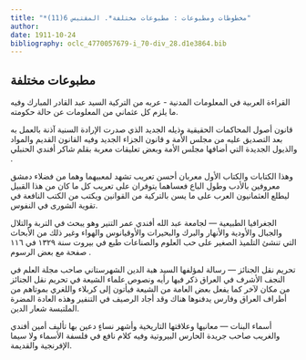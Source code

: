 ```yaml
---
title: "*مخطوطات ومطبوعات : مطبوعات مختلفة*. المقتبس 6(11)"
author: 
date: 1911-10-24
bibliography: oclc_4770057679-i_70-div_28.d1e3864.bib
---
```




##  مطبوعات مختلفة 


 القراءة العربية في المعلومات المدنية  -  عربه من التركية  السيد عبد القادر المبارك   وفيه ما يلزم كل عثماني من المعلومات عن حالة حكومته. 

 قانون أصول المحاكمات الحقيقية وذيله الجديد  الذي صدرت الإرادة السنية آذنة بالعمل به بعد التصديق عليه من مجلس الأمة و  قانون الجزاء  الجديد وفيه القانون القديم والمواد والذيول الجديدة التي أضافها مجلس الأمة وبعض تعليقات  معربة بقلم  شاكر أفندي الحنبلي  . 

 وهذا الكتابات والكتاب الأول معربان أحسن تعريب تشهد لمعبيهما وهما من فضلاء دمشق معروفين بالأدب وطول الباع فعساهما يتوفران على تعريب كل ما كان من هذا القبيل ليطلع العثمانيون العرب على ما يسن بالتركية من القوانين ويكتب من الكتب النافعة في تقوية الشورى في النفوس. 

 الجغرافيا الطبيعية  — لجامعة  عبد الله أفندي عمر  التنير وهو يبحث في التربة والتلال والجبال والأودية والأنهار والبرك والبحيرات والأوقيانوس والهواء وغير ذلك من الأبحاث التي تنشئ التلميذ الصغير على حب العلوم والصناعات طبع في  بيروت  سنة  ١٣٢٩  في  ١١٦  صفحة  مع بعض الرسوم  . 

 تحريم نقل الجنائز  — رسالة لمؤلفها  السيد هبة الدين الشهرستاني  صاحب  مجلة العلم  في  النجف الأشرف  في  العراق  ذكر فيها رأيه ونصوص علماء الشيعة في تحريم نقل الجنائز من مكان لآخر كما يفعل بعض العامة من الشيعة فيأتون إلى كربلاء واللغري بموتاهم من أطراف العراق وفارس يدفنوها هناك وقد أجاد الرصيف في التنفير وهذه العادة المضرة الملتبسة شعار الدين. 

 أسماء البنات  — معانيها وعلاقتها التاريخية وأشهر نساءٍ دعين بها تأليف  أمين أفندي  والغريب صاحب  جريدة الحارس  البيروتية  وفيه كلام نافع في فلسفة الأسماء ولا سيما الإفرنجية والقديمة. 
